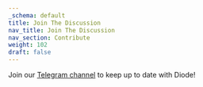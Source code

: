 ```yaml
---
_schema: default
title: Join The Discussion
nav_title: Join The Discussion
nav_section: Contribute
weight: 102
draft: false
---
```

Join our [Telegram channel](https://t.me/diode_chain) to keep up to date with Diode!
